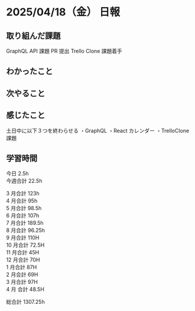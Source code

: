 # 2025/04/18（金） 日報

## 取り組んだ課題

GraphQL API 課題 PR 提出
Trello Clone 課題着手

## わかったこと

## 次やること

## 感じたこと

土日中に以下３つを終わらせる
・GraphQL
・React カレンダー
・TrelloClone 課題

## 学習時間

今日 2.5h
<br />
今週合計 22.5h
<br />

3 月合計 123h
<br />
4 月合計 95h
<br />
5 月合計 98.5h
<br />
6 月合計 107h
<br />
7 月合計 189.5h
<br />
8 月合計 96.25h
<br />
9 月合計 110H
<br />
10 月合計 72.5H
<br />
11 月合計 45H
<br />
12 月合計 70H
<br />
1 月合計 87H
<br />
2 月合計 69H
<br />
3 月合計 97H
<br />
4 月 合計 48.5H

総合計 1307.25h
